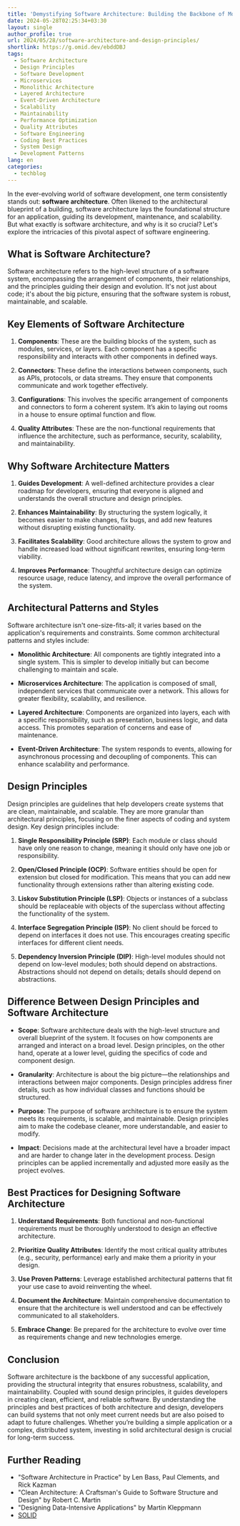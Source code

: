 ```yaml
---
title: 'Demystifying Software Architecture: Building the Backbone of Modern Applications'
date: 2024-05-28T02:25:34+03:30
layout: single
author_profile: true
url: 2024/05/28/software-architecture-and-design-principles/
shortlink: https://g.omid.dev/ebddDBJ
tags:
  - Software Architecture
  - Design Principles
  - Software Development
  - Microservices
  - Monolithic Architecture
  - Layered Architecture
  - Event-Driven Architecture
  - Scalability
  - Maintainability
  - Performance Optimization
  - Quality Attributes
  - Software Engineering
  - Coding Best Practices
  - System Design
  - Development Patterns
lang: en
categories: 
  - techblog
---
```

In the ever-evolving world of software development, one term consistently stands out: **software architecture**. Often likened to the architectural blueprint of a building, software architecture lays the foundational structure for an application, guiding its development, maintenance, and scalability. But what exactly is software architecture, and why is it so crucial? Let's explore the intricacies of this pivotal aspect of software engineering.

## What is Software Architecture?

Software architecture refers to the high-level structure of a software system, encompassing the arrangement of components, their relationships, and the principles guiding their design and evolution. It's not just about code; it's about the big picture, ensuring that the software system is robust, maintainable, and scalable.

## Key Elements of Software Architecture

1. **Components**: These are the building blocks of the system, such as modules, services, or layers. Each component has a specific responsibility and interacts with other components in defined ways.

2. **Connectors**: These define the interactions between components, such as APIs, protocols, or data streams. They ensure that components communicate and work together effectively.

3. **Configurations**: This involves the specific arrangement of components and connectors to form a coherent system. It’s akin to laying out rooms in a house to ensure optimal function and flow.

4. **Quality Attributes**: These are the non-functional requirements that influence the architecture, such as performance, security, scalability, and maintainability.

## Why Software Architecture Matters

1. **Guides Development**: A well-defined architecture provides a clear roadmap for developers, ensuring that everyone is aligned and understands the overall structure and design principles.

2. **Enhances Maintainability**: By structuring the system logically, it becomes easier to make changes, fix bugs, and add new features without disrupting existing functionality.

3. **Facilitates Scalability**: Good architecture allows the system to grow and handle increased load without significant rewrites, ensuring long-term viability.

4. **Improves Performance**: Thoughtful architecture design can optimize resource usage, reduce latency, and improve the overall performance of the system.

## Architectural Patterns and Styles

Software architecture isn't one-size-fits-all; it varies based on the application's requirements and constraints. Some common architectural patterns and styles include:

- **Monolithic Architecture**: All components are tightly integrated into a single system. This is simpler to develop initially but can become challenging to maintain and scale.
  
- **Microservices Architecture**: The application is composed of small, independent services that communicate over a network. This allows for greater flexibility, scalability, and resilience.

- **Layered Architecture**: Components are organized into layers, each with a specific responsibility, such as presentation, business logic, and data access. This promotes separation of concerns and ease of maintenance.

- **Event-Driven Architecture**: The system responds to events, allowing for asynchronous processing and decoupling of components. This can enhance scalability and performance.

## Design Principles

Design principles are guidelines that help developers create systems that are clean, maintainable, and scalable. They are more granular than architectural principles, focusing on the finer aspects of coding and system design. Key design principles include:

1. **Single Responsibility Principle (SRP)**: Each module or class should have only one reason to change, meaning it should only have one job or responsibility.

2. **Open/Closed Principle (OCP)**: Software entities should be open for extension but closed for modification. This means that you can add new functionality through extensions rather than altering existing code.

3. **Liskov Substitution Principle (LSP)**: Objects or instances of a subclass should be replaceable with objects of the superclass without affecting the functionality of the system.

4. **Interface Segregation Principle (ISP)**: No client should be forced to depend on interfaces it does not use. This encourages creating specific interfaces for different client needs.

5. **Dependency Inversion Principle (DIP)**: High-level modules should not depend on low-level modules; both should depend on abstractions. Abstractions should not depend on details; details should depend on abstractions.

## Difference Between Design Principles and Software Architecture

- **Scope**: Software architecture deals with the high-level structure and overall blueprint of the system. It focuses on how components are arranged and interact on a broad level. Design principles, on the other hand, operate at a lower level, guiding the specifics of code and component design.

- **Granularity**: Architecture is about the big picture—the relationships and interactions between major components. Design principles address finer details, such as how individual classes and functions should be structured.

- **Purpose**: The purpose of software architecture is to ensure the system meets its requirements, is scalable, and maintainable. Design principles aim to make the codebase cleaner, more understandable, and easier to modify.

- **Impact**: Decisions made at the architectural level have a broader impact and are harder to change later in the development process. Design principles can be applied incrementally and adjusted more easily as the project evolves.

## Best Practices for Designing Software Architecture

1. **Understand Requirements**: Both functional and non-functional requirements must be thoroughly understood to design an effective architecture.

2. **Prioritize Quality Attributes**: Identify the most critical quality attributes (e.g., security, performance) early and make them a priority in your design.

3. **Use Proven Patterns**: Leverage established architectural patterns that fit your use case to avoid reinventing the wheel.

4. **Document the Architecture**: Maintain comprehensive documentation to ensure that the architecture is well understood and can be effectively communicated to all stakeholders.

5. **Embrace Change**: Be prepared for the architecture to evolve over time as requirements change and new technologies emerge.

## Conclusion

Software architecture is the backbone of any successful application, providing the structural integrity that ensures robustness, scalability, and maintainability. Coupled with sound design principles, it guides developers in creating clean, efficient, and reliable software. By understanding the principles and best practices of both architecture and design, developers can build systems that not only meet current needs but are also poised to adapt to future challenges. Whether you’re building a simple application or a complex, distributed system, investing in solid architectural design is crucial for long-term success.

## Further Reading

- "Software Architecture in Practice" by Len Bass, Paul Clements, and Rick Kazman
- "Clean Architecture: A Craftsman's Guide to Software Structure and Design" by Robert C. Martin
- "Designing Data-Intensive Applications" by Martin Kleppmann
- [SOLID](https://en.wikipedia.org/wiki/SOLID)
